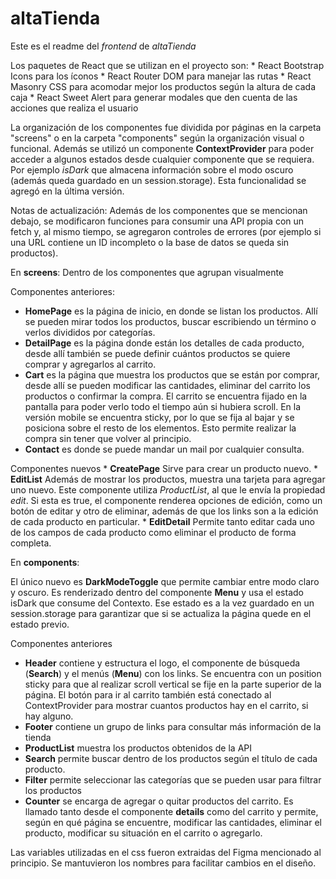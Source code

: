 # altaTienda
Este es el readme del *frontend* de *altaTienda* 

Los paquetes de React que se utilizan en el proyecto son:
    * React Bootstrap Icons para los íconos
    * React Router DOM para manejar las rutas
    * React Masonry CSS para acomodar mejor los productos según la altura de cada caja
    * React Sweet Alert para generar modales que den cuenta de las acciones que realiza el usuario

La organización de los componentes fue dividida por páginas en la carpeta "screens" o en la carpeta "components" según la organización visual o funcional. Además se utilizó un componente __ContextProvider__ para poder acceder a algunos estados desde cualquier componente que se requiera. Por ejemplo *isDark* que almacena información sobre el modo oscuro (además queda guardado en un session.storage). Esta funcionalidad se agregó en la última versión.

Notas de actualización: Además de los componentes que se mencionan debajo, se modificaron funciones para consumir una API propia con un fetch y, al mismo tiempo, se agregaron controles de errores (por ejemplo si una URL contiene un ID incompleto o la base de datos se queda sin productos).

En **screens**:
Dentro de los componentes que agrupan visualmente

Componentes anteriores:

   * __HomePage__ es la página de inicio, en donde se listan los productos. Allí se pueden mirar todos los productos, buscar escribiendo un término o verlos divididos por categorías.
   * __DetailPage__ es la página donde están los detalles de cada producto, desde allí también se puede definir cuántos productos se quiere comprar y agregarlos al carrito.
   * __Cart__ es la página que muestra los productos que se están por comprar, desde allí se pueden modificar las cantidades, eliminar del carrito los productos o confirmar la compra. El carrito se encuentra fijado en la pantalla para poder verlo todo el tiempo aún si hubiera scroll. En la versión mobile se encuentra sticky, por lo que se fija al bajar y se posiciona sobre el resto de los elementos. Esto permite realizar la compra sin tener que volver al principio.
   * __Contact__ es donde se puede mandar un mail por cualquier consulta.

Componentes nuevos
    * __CreatePage__ Sirve para crear un producto nuevo.
    * __EditList__ Además de mostrar los productos, muestra una tarjeta para agregar uno nuevo. Este componente utiliza *ProductList*, al que le envía la propiedad *edit*. Si esta es true, el componente renderea opciones de edición, como un botón de editar y otro de eliminar, además de que los links son a la edición de cada producto en particular.
    * __EditDetail__ Permite tanto editar cada uno de los campos de cada producto como eliminar el producto de forma completa.

En **components**:

El único nuevo es __DarkModeToggle__ que permite cambiar entre modo claro y oscuro. Es renderizado dentro del componente __Menu__ y usa el estado isDark que consume del Contexto. Ese estado es a la vez guardado en un session.storage para garantizar que si se actualiza la página quede en el estado previo.

Componentes anteriores
* __Header__ contiene y estructura el logo, el componente de búsqueda (__Search__) y el menús (__Menu__) con los links. Se encuentra con un position sticky para que al realizar scroll vertical se fije en la parte superior de la página. El botón para ir al carrito también está conectado al ContextProvider para mostrar cuantos productos hay en el carrito, si hay alguno.
* __Footer__ contiene un grupo de links para consultar más información de la tienda
* __ProductList__ muestra los productos obtenidos de la API
* __Search__ permite buscar dentro de los productos según el título de cada producto.
* __Filter__ permite seleccionar las categorías que se pueden usar para filtrar los productos
* __Counter__ se encarga de agregar o quitar productos del carrito. Es llamado tanto desde el componente __details__ como del carrito y permite, según en qué página se encuentre, modificar las cantidades, eliminar el producto, modificar su situación en el carrito o agregarlo.

Las variables utilizadas en el css fueron extraidas del Figma mencionado al principio. Se mantuvieron los nombres para facilitar cambios en el diseño.
